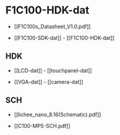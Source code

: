 
# F1C100-HDK-dat

- [[F1C100s_Datasheet_V1.0.pdf]]

- [[F1C100-SDK-dat]] - [[F1C100-HDK-dat]]



## HDK 

- [[LCD-dat]] - [[touchpanel-dat]]

- [[VGA-dat]] - [[camera-dat]]

## SCH 

- [[lichee_nano_8.16(Schematic).pdf]]

- [[C100-MP5-SCH.pdf]]
